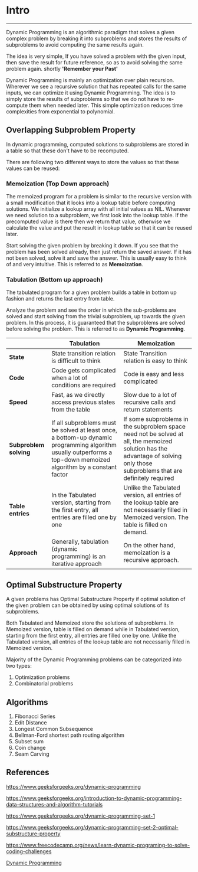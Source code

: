 # Intro

---

Dynamic Programming is an algorithmic paradigm that solves a given complex problem by breaking it into subproblems and stores the results of subproblems to avoid computing the same results again.

The idea is very simple, If you have solved a problem with the given input, then save the result for future reference, so as to avoid solving the same problem again. shortly **'Remember your Past'**

Dynamic Programming is mainly an optimization over plain recursion. Wherever we see a recursive solution that has repeated calls for the same inputs, we can optimize it using Dynamic Programming. The idea is to simply store the results of subproblems so that we do not have to re-compute them when needed later. This simple optimization reduces time complexities from exponential to polynomial.

## Overlapping Subproblem Property

In dynamic programming, computed solutions to subproblems are stored in a table so that these don't have to be recomputed.

There are following two different ways to store the values so that these values can be reused:

### Memoization (Top Down approach)

The memoized program for a problem is similar to the recursive version with a small modification that it looks into a lookup table before computing solutions. We initialize a lookup array with all initial values as NIL. Whenever we need solution to a subproblem, we first look into the lookup table. If the precomputed value is there then we return that value, otherwise we calculate the value and put the result in lookup table so that it can be reused later.

Start solving the given problem by breaking it down. If you see that the problem has been solved already, then just return the saved answer. If it has not been solved, solve it and save the answer. This is usually easy to think of and very intuitive. This is referred to as **Memoization**.

### Tabulation (Bottom up approach)

The tabulated program for a given problem builds a table in bottom up fashion and returns the last entry from table.

Analyze the problem and see the order in which the sub-problems are solved and start solving from the trivial subproblem, up towards the given problem. In this process, it is guaranteed that the subproblems are solved before solving the problem. This is referred to as **Dynamic Programming**.

|  | Tabulation | Memoization |
|---|---|---|
| **State** | State transition relation is difficult to think | State Transition relation is easy to think |
| **Code** | Code gets complicated when a lot of conditions are required | Code is easy and less complicated |
| **Speed** | Fast, as we directly access previous states from the table | Slow due to a lot of recursive calls and return statements |
| **Subproblem solving** | If all subproblems must be solved at least once, a bottom-up dynamic programming algorithm usually outperforms a top-down memoized algorithm by a constant factor | If some subproblems in the subproblem space need not be solved at all, the memoized solution has the advantage of solving only those subproblems that are definitely required |
| **Table entries** | In the Tabulated version, starting from the first entry, all entries are filled one by one | Unlike the Tabulated version, all entries of the lookup table are not necessarily filled in Memoized version. The table is filled on demand. |
| **Approach** | Generally, tabulation (dynamic programming) is an iterative approach | On the other hand, memoization is a recursive approach. |

## Optimal Substructure Property

A given problems has Optimal Substructure Property if optimal solution of the given problem can be obtained by using optimal solutions of its subproblems.

Both Tabulated and Memoized store the solutions of subproblems. In Memoized version, table is filled on demand while in Tabulated version, starting from the first entry, all entries are filled one by one. Unlike the Tabulated version, all entries of the lookup table are not necessarily filled in Memoized version.

Majority of the Dynamic Programming problems can be categorized into two types:

1. Optimization problems
2. Combinatorial problems

## Algorithms

1. Fibonacci Series
2. Edit Distance
3. Longest Common Subsequence
4. Bellman-Ford shortest path routing algorithm
5. Subset sum
6. Coin change
7. Seam Carving

## References

<https://www.geeksforgeeks.org/dynamic-programming>

<https://www.geeksforgeeks.org/introduction-to-dynamic-programming-data-structures-and-algorithm-tutorials>

<https://www.geeksforgeeks.org/dynamic-programming-set-1>

<https://www.geeksforgeeks.org/dynamic-programming-set-2-optimal-substructure-property>

<https://www.freecodecamp.org/news/learn-dynamic-programing-to-solve-coding-challenges>

[Dynamic Programming](https://www.youtube.com/playlist?list=PLrmLmBdmIlpsHaNTPP_jHHDx_os9ItYXr)
